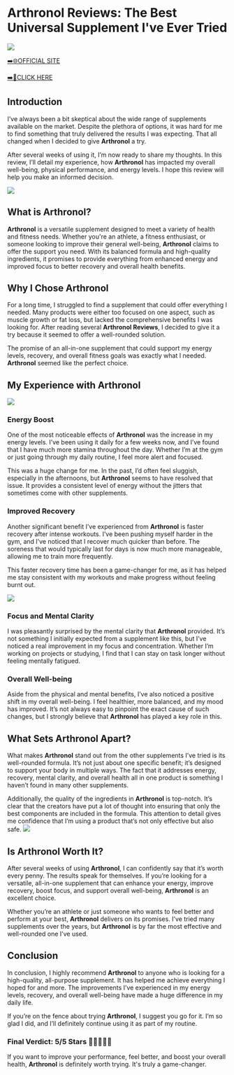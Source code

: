 # Arthronol Reviews: The Best Universal Supplement I've Ever Tried

[![](https://static.vecteezy.com/system/resources/thumbnails/019/896/014/small/buy-now-gradient-button-with-cart-symbol-buy-now-illustration-png.png)](https://edetoop.top/lander/sugarpreland-1/arthronol.html) 

[➡️🌐OFFICIAL SITE](https://edetoop.top/lander/sugarpreland-1/arthronol.html) 

[➡️🔗CLICK HERE](https://edetoop.top/lander/sugarpreland-1/arthronol.html) 


## Introduction

I’ve always been a bit skeptical about the wide range of supplements available on the market. Despite the plethora of options, it was hard for me to find something that truly delivered the results I was expecting. That all changed when I decided to give **Arthronol** a try.

After several weeks of using it, I’m now ready to share my thoughts. In this review, I’ll detail my experience, how **Arthronol** has impacted my overall well-being, physical performance, and energy levels. I hope this review will help you make an informed decision. 

[![](https://wallpapers.com/images/hd/red-order-now-button-udg4jcj4arvn8b0n-2.png)](https://edetoop.top/lander/sugarpreland-1/arthronol.html)  

## What is Arthronol?

**Arthronol** is a versatile supplement designed to meet a variety of health and fitness needs. Whether you're an athlete, a fitness enthusiast, or someone looking to improve their general well-being, **Arthronol** claims to offer the support you need. With its balanced formula and high-quality ingredients, it promises to provide everything from enhanced energy and improved focus to better recovery and overall health benefits.

## Why I Chose Arthronol

For a long time, I struggled to find a supplement that could offer everything I needed. Many products were either too focused on one aspect, such as muscle growth or fat loss, but lacked the comprehensive benefits I was looking for. After reading several **Arthronol Reviews**, I decided to give it a try because it seemed to offer a well-rounded solution.

The promise of an all-in-one supplement that could support my energy levels, recovery, and overall fitness goals was exactly what I needed. **Arthronol** seemed like the perfect choice.

## My Experience with Arthronol

[![](https://static.vecteezy.com/system/resources/thumbnails/019/896/014/small/buy-now-gradient-button-with-cart-symbol-buy-now-illustration-png.png)](https://edetoop.top/lander/sugarpreland-1/arthronol.html)

### Energy Boost

One of the most noticeable effects of **Arthronol** was the increase in my energy levels. I’ve been using it daily for a few weeks now, and I’ve found that I have much more stamina throughout the day. Whether I’m at the gym or just going through my daily routine, I feel more alert and focused.

This was a huge change for me. In the past, I’d often feel sluggish, especially in the afternoons, but **Arthronol** seems to have resolved that issue. It provides a consistent level of energy without the jitters that sometimes come with other supplements.

### Improved Recovery

Another significant benefit I’ve experienced from **Arthronol** is faster recovery after intense workouts. I’ve been pushing myself harder in the gym, and I’ve noticed that I recover much quicker than before. The soreness that would typically last for days is now much more manageable, allowing me to train more frequently.

This faster recovery time has been a game-changer for me, as it has helped me stay consistent with my workouts and make progress without feeling burnt out.

[![](https://wallpapers.com/images/hd/red-order-now-button-udg4jcj4arvn8b0n-2.png)](https://edetoop.top/lander/sugarpreland-1/arthronol.html)  

### Focus and Mental Clarity

I was pleasantly surprised by the mental clarity that **Arthronol** provided. It’s not something I initially expected from a supplement like this, but I’ve noticed a real improvement in my focus and concentration. Whether I’m working on projects or studying, I find that I can stay on task longer without feeling mentally fatigued.

### Overall Well-being

Aside from the physical and mental benefits, I’ve also noticed a positive shift in my overall well-being. I feel healthier, more balanced, and my mood has improved. It’s not always easy to pinpoint the exact cause of such changes, but I strongly believe that **Arthronol** has played a key role in this.

## What Sets Arthronol Apart?

What makes **Arthronol** stand out from the other supplements I’ve tried is its well-rounded formula. It’s not just about one specific benefit; it’s designed to support your body in multiple ways. The fact that it addresses energy, recovery, mental clarity, and overall health all in one product is something I haven’t found in many other supplements.

Additionally, the quality of the ingredients in **Arthronol** is top-notch. It’s clear that the creators have put a lot of thought into ensuring that only the best components are included in the formula. This attention to detail gives me confidence that I’m using a product that’s not only effective but also safe.
[![](https://static.vecteezy.com/system/resources/thumbnails/019/896/014/small/buy-now-gradient-button-with-cart-symbol-buy-now-illustration-png.png)](https://edetoop.top/lander/sugarpreland-1/arthronol.html)
## Is Arthronol Worth It?

After several weeks of using **Arthronol**, I can confidently say that it’s worth every penny. The results speak for themselves. If you’re looking for a versatile, all-in-one supplement that can enhance your energy, improve recovery, boost focus, and support overall well-being, **Arthronol** is an excellent choice.

Whether you’re an athlete or just someone who wants to feel better and perform at your best, **Arthronol** delivers on its promises. I’ve tried many supplements over the years, but **Arthronol** is by far the most effective and well-rounded one I’ve used.

## Conclusion

In conclusion, I highly recommend **Arthronol** to anyone who is looking for a high-quality, all-purpose supplement. It has helped me achieve everything I hoped for and more. The improvements I’ve experienced in my energy levels, recovery, and overall well-being have made a huge difference in my daily life.

If you’re on the fence about trying **Arthronol**, I suggest you go for it. I’m so glad I did, and I’ll definitely continue using it as part of my routine.

### Final Verdict: 5/5 Stars 🌟🌟🌟🌟🌟

If you want to improve your performance, feel better, and boost your overall health, **Arthronol** is definitely worth trying. It's truly a game-changer.
